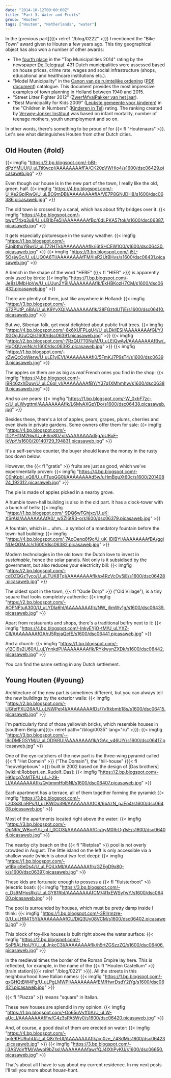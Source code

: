 ```yaml
---
date: "2014-10-12T00:00:00Z"
title: "Part 3. Water and Fruits"
group: "Houten"
tags: ["Houten", "Netherlands", "water"]
---
```


In the [previous part]({{< relref "/blog/0222" >}}) I mentioned the "Bike Town" award given to Houten a few years ago. This tiny geographical object has also won a number of other awards:

<!--more-->

* The [fourth place](http://www.dichtbij.nl/lekstroom/regionaal-nieuws/artikel/3415489/houten-beste-gemeente-om-te-wonen.aspx) in the "Top Municipalities 2014" rating by the newspaper [De Telegraaf](http://www.telegraaf.nl/). 431 Dutch municipalities were assessed based on house prices, crime rate, wages and social infrastructure (shops, educational and healthcare institutions etc.).
* "Model Municipality" in the [Canon van de ruimtelijke ordening](http://www.canonro.nl) ([PDF document](http://www.rijksoverheid.nl/bestanden/documenten-en-publicaties/rapporten/2013/10/28/35-iconen-van-ruimtelijke-ordening-in-nederland/ro-35-icons.pdf)) catalogue. This document provides the most impressive examples of town planning in Holland between 1940 and 2015.
* "Street Litter Fighter 2012" ([ZwerfAfvalPakker van het jaar](https://www.houten.nl/nieuws/bekijk/archief/2012/maart/artikel/gemeente-houten-winnaar-zwerfafvalpakker-2012/)).
* "Best Municipality for Kids 2009" ([Leukste gemeente voor kinderen](https://www.houten.nl/nieuws/bekijk/archief/2009/mei/artikel/houten-leukste-gemeente-voor-kinderen/)) in the "Children in Numbers" ([Kinderen in Tel](http://www.kinderenintel.nl/)) rating. The ranking created by [Verwey-Jonker Instituut](http://www.verwey-jonker.nl/) was based on infant mortality, number of teenage mothers, youth unemployment and so on.

In other words, there's something to be proud of for {{< fl "Houtenaars" >}}. Let's see what distinguishes Houten from other Dutch cities.

## Old Houten {#old}

{{< imgfig "https://2.bp.blogspot.com/-bBt-dPzYMUU/U_uLTtKwcpI/AAAAAAAAfFA/CK20pVWHIo4/s1600/dsc06429.picasaweb.jpg" >}}

Even though our house is in the new part of the town, I really like the old, green, half.
{{< imgfig "https://4.bp.blogspot.com/-U_Ke2GpIRwQ/U_uLBO9mDBI/AAAAAAAAfIA/VE7P8GNJDH8/s1600/dsc06386.picasaweb.jpg" >}}

The old town is crossed by a canal, which has about fifty bridges over it.
{{< imgfig "https://4.bp.blogspot.com/-bwpf74xg3u8/U_uLB1bFe5I/AAAAAAAAfBc/6dLPKA57tok/s1600/dsc06387.picasaweb.jpg" >}}

It gets especially picturesque in the sunny weather.
{{< imgfig "https://1.bp.blogspot.com/-FJpibthxYBw/U_uLT72HTkI/AAAAAAAAfIk/j6tSHCEW1O0/s1600/dsc06430.picasaweb.jpg" >}}
{{< imgfig "https://3.bp.blogspot.com/-j5L-5OsjwGc/U_uLUQ0A6TI/AAAAAAAAfFM/IIeR2UtBHvs/s1600/dsc06431.picasaweb.jpg" >}}

A bench in the shape of the word "HERE" ({{< fl "HIER" >}}) is apparently only used by birds:
{{< imgfig "https://1.bp.blogspot.com/-Je8zUMbHpVw/U_uLUun2Y9I/AAAAAAAAfIk/EkHBKozH7CM/s1600/dsc06432.picasaweb.jpg" >}}

There are plently of them, just like anywhere in Holland:
{{< imgfig "https://3.bp.blogspot.com/-S72PUtP_pBA/U_uLK9YvXQI/AAAAAAAAfIk/38FGztdUTjE/s1600/dsc06410.picasaweb.jpg" >}}

But we, Siberian folk, get most delighted about public fruit trees.
{{< imgfig "https://4.bp.blogspot.com/-6k6XUFPLgU4/U_uLDkllESI/AAAAAAAAfGI/YJXGOgJUuCQ/s1600/dsc06391.picasaweb.jpg" >}}
{{< imgfig "https://2.bp.blogspot.com/-7RzQU7T0NuM/U_uLEiQwAyI/AAAAAAAAfBw/_HqOQUveiNc/s1600/dsc06392.picasaweb.jpg" >}}
{{< imgfig "https://1.bp.blogspot.com/-xZwQcOoWerw/U_uLE1yiEVI/AAAAAAAAfI0/5FmKJ7P9sT4/s1600/dsc06393.picasaweb.jpg" >}}

The apples on them are as big as *real* French ones you find in the shop:
{{< imgfig "https://4.bp.blogspot.com/-lBR46zxhDuw/U_uLC6oI_yI/AAAAAAAAfBY/Y37q1XMhmhw/s1600/dsc06389.picasaweb.jpg" >}}

And so are pears:
{{< imgfig "https://1.bp.blogspot.com/-W_0xbF7zc-c/U_uLWygttmI/AAAAAAAAfIk/L6MvAXGpYDo/s1600/dsc06438.picasaweb.jpg" >}}

Besides these, there's a lot of apples, pears, grapes, plums, cherries and even kiwis in private gardens. Some owners offer them for sale:
{{< imgfig "https://4.bp.blogspot.com/-I1DYH11M26w/U_uFSm80ZpI/AAAAAAAAd5g/pUBuF-IkVpY/s1600/20140729_194831.picasaweb.jpg" >}}

It's a self-service counter, the buyer should leave the money in the rusty box down below.

However, the {{< fl "gratis" >}} fruits are just as good, which we've experimentally proven:
{{< imgfig "https://4.bp.blogspot.com/-C0hKpbI_xQ8/U_uFTupGG0I/AAAAAAAAd5w/uHmBguXt60c/s1600/20140824_192312.picasaweb.jpg" >}}

The pie is made of apples picked in a nearby grove.

A humble town-hall building is also in the old part. It has a clock-tower with a bunch of bells:
{{< imgfig "https://1.bp.blogspot.com/-9DQ6wTGhjxc/U_uK-XSrAkI/AAAAAAAAfA0/_wSZl6tR3-o/s1600/dsc06379.picasaweb.jpg" >}}

A fountain, which is… uhm… a symbol of a mandatory fountain before the town-hall building:
{{< imgfig "https://4.bp.blogspot.com/-7AoOenq6f9c/U_uK_lDiBYI/AAAAAAAAfBA/ggiNUeQGMJc/s1600/dsc06382.picasaweb.jpg" >}}

Modern technologies in the old town: the Dutch love to invest in *sustainable*, hence the solar panels. Not only is it subsidised by the government, but also reduces your electricity bill:
{{< imgfig "https://2.bp.blogspot.com/-cdOZQGzTyco/U_uLTUK8TqI/AAAAAAAAfIk/p4RzVcOy5iE/s1600/dsc06428.picasaweb.jpg" >}}

The oldest spot in the town, {{< fl "Oude Dorp" >}} ("Old Village"), is a tiny square that looks completely authentic:
{{< imgfig "https://2.bp.blogspot.com/-AOPNFtuA300/U_uLYDla6hI/AAAAAAAAfIk/NW_jIimWv1g/s1600/dsc06439.picasaweb.jpg" >}}

Apart from restaurants and shops, there's a traditional belfry next to it:
{{< imgfig "https://4.bp.blogspot.com/-InkyEYjO-tM/U_uLYXZ-CII/AAAAAAAAfGA/rJ5RpjaQefE/s1600/dsc06441.picasaweb.jpg" >}}

And a church:
{{< imgfig "https://1.bp.blogspot.com/-v12Cl9s2U60/U_uLYnnkdPI/AAAAAAAAfIk/RYklwynZXDk/s1600/dsc06442.picasaweb.jpg" >}}

You can find the same setting in any Dutch settlement.

## Young Houten {#young}

Architecture of the new part is sometimes different, but you can always tell the new buildings by the exterior walls:
{{< imgfig "https://2.bp.blogspot.com/-UGfefFXU26A/U_uLNWPet4I/AAAAAAAAfDs/7v1tkbmb18s/s1600/dsc06415.picasaweb.jpg" >}}

I'm particularly fond of those yellowish bricks, which resemble houses in [southern Belgium]({{< relref path="/blog/0035" lang="ru" >}}):
{{< imgfig "https://3.bp.blogspot.com/--l9cDMEGSYM/U_uLOD9iRUI/AAAAAAAAfIk/rGAc_v46UIY/s1600/dsc06417.picasaweb.jpg" >}}

One of the eye-catchers of the new part is the three-wing pyramid called {{< fl "Het Domein" >}} ("The Domain"), the "hill-house" ({{< fl "heuvelgebouw" >}}) built in 2002 based on the design of [Das brothers][wiki:nl:Robbert_en_Rudolf_Das]:
{{< imgfig "https://2.bp.blogspot.com/-HKIgcg7oMTE/U_uLJ-29-LI/AAAAAAAAfIk/QybmmHbl5NI/s1600/dsc06407.picasaweb.jpg" >}}

Each apartment has a terrace, all of them together forming the pyramid:
{{< imgfig "https://3.bp.blogspot.com/-Lz03s8LnRPs/U_uLKWDo39I/AAAAAAAAfC8/6bAzN_pJEo4/s1600/dsc06408.picasaweb.jpg" >}}

Most of the apartments located right above the water:
{{< imgfig "https://3.bp.blogspot.com/-OpNRV_WBoeY/U_uLI_0CO3I/AAAAAAAAfCc/byM0RrDg1sE/s1600/dsc06404.picasaweb.jpg" >}}

The nearby city beach on the {{< fl "Rietplas" >}} pool is not overly crowded in August. The little island on the left is only accessible via a shallow wade (which is about two feet deep):
{{< imgfig "https://1.bp.blogspot.com/-w1Bqjc8eDs4/U_uLFQjLkMI/AAAAAAAAfIk/GZEgD9x80-k/s1600/dsc06397.picasaweb.jpg" >}}

These kids are fortunate enough to possess a {{< fl "fluisterboot" >}} (electric boat):
{{< imgfig "https://3.bp.blogspot.com/-c_Ds9MHxsRk/U_uLGY81RbI/AAAAAAAAfCM/4I1xEWSyfwY/s1600/dsc06400.picasaweb.jpg" >}}

The pool is surrounded by houses, which must be pretty damp inside I think:
{{< imgfig "https://1.bp.blogspot.com/-3RlIrmzre-0/U_uLHR4T5YI/AAAAAAAAfCU/DiQ3Uy08VCM/s1600/dsc06402.picasaweb.jpg" >}}

This block of toy-like houses is built right above the water surface:
{{< imgfig "https://2.bp.blogspot.com/-SoP5ALHplJY/U_uLJnkcC3I/AAAAAAAAfIk/h5rtZGSzzZQ/s1600/dsc06406.picasaweb.jpg" >}}

In the medieval times the border of the Roman Empire lay here. This is reflected, for example, in the name of the {{< fl "Houten Castellum" >}} [train station]({{< relref "/blog/0221" >}}). All the streets in this neighbourhood have Italian names:
{{< imgfig "https://1.bp.blogspot.com/-qxGHQtBW4Fg/U_uLPgLMWPI/AAAAAAAAfEM/HwrDsdY2jYg/s1600/dsc06421.picasaweb.jpg" >}}

{{< fl "Piazza" >}} means "square" in Italian.

These new houses are splendid in my opinion:
{{< imgfig "https://1.bp.blogspot.com/-Oo65uVvff0A/U_uLW-aUc_I/AAAAAAAAfFw/C4z3sPA5Wy0/s1600/dsc06420.picasaweb.jpg" >}}

And, of course, a good deal of them are erected on water:
{{< imgfig "https://4.bp.blogspot.com/-hg59fFU9uhU/U_uLQ8rYeUI/AAAAAAAAfIk/cc0ze_Z4SdM/s1600/dsc06423.picasaweb.jpg" >}}
{{< imgfig "https://3.bp.blogspot.com/-ji3ASVoVffM/VAwoI9bZssI/AAAAAAAAfaw/fQJ4lXhPyKU/s1600/dsc06650.picasaweb.jpg" >}}

That's about all I have to say about my current residence. In my next posts I'll tell you more about *house-hunt*.
